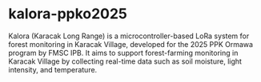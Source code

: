 # kalora-ppko2025
Kalora (Karacak Long Range) is a microcontroller-based LoRa system for forest monitoring in Karacak Village, developed for the 2025 PPK Ormawa program by FMSC IPB. It aims to support forest-farming monitoring in Karacak Village by collecting real-time data such as soil moisture, light intensity, and temperature.
